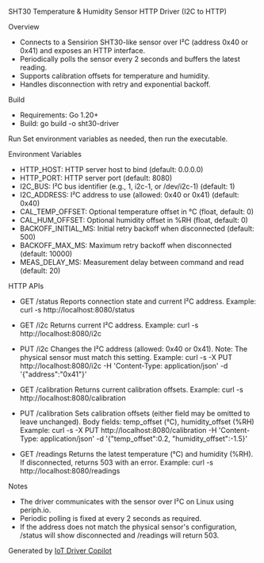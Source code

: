 SHT30 Temperature & Humidity Sensor HTTP Driver (I2C to HTTP)

Overview
- Connects to a Sensirion SHT30-like sensor over I²C (address 0x40 or 0x41) and exposes an HTTP interface.
- Periodically polls the sensor every 2 seconds and buffers the latest reading.
- Supports calibration offsets for temperature and humidity.
- Handles disconnection with retry and exponential backoff.

Build
- Requirements: Go 1.20+
- Build: go build -o sht30-driver

Run
Set environment variables as needed, then run the executable.

Environment Variables
- HTTP_HOST: HTTP server host to bind (default: 0.0.0.0)
- HTTP_PORT: HTTP server port (default: 8080)
- I2C_BUS: I²C bus identifier (e.g., 1, i2c-1, or /dev/i2c-1) (default: 1)
- I2C_ADDRESS: I²C address to use (allowed: 0x40 or 0x41) (default: 0x40)
- CAL_TEMP_OFFSET: Optional temperature offset in °C (float, default: 0)
- CAL_HUM_OFFSET: Optional humidity offset in %RH (float, default: 0)
- BACKOFF_INITIAL_MS: Initial retry backoff when disconnected (default: 500)
- BACKOFF_MAX_MS: Maximum retry backoff when disconnected (default: 10000)
- MEAS_DELAY_MS: Measurement delay between command and read (default: 20)

HTTP APIs
- GET /status
  Reports connection state and current I²C address.
  Example: curl -s http://localhost:8080/status

- GET /i2c
  Returns current I²C address.
  Example: curl -s http://localhost:8080/i2c

- PUT /i2c
  Changes the I²C address (allowed: 0x40 or 0x41). Note: The physical sensor must match this setting.
  Example: curl -s -X PUT http://localhost:8080/i2c -H 'Content-Type: application/json' -d '{"address":"0x41"}'

- GET /calibration
  Returns current calibration offsets.
  Example: curl -s http://localhost:8080/calibration

- PUT /calibration
  Sets calibration offsets (either field may be omitted to leave unchanged).
  Body fields: temp_offset (°C), humidity_offset (%RH)
  Example: curl -s -X PUT http://localhost:8080/calibration -H 'Content-Type: application/json' -d '{"temp_offset":0.2, "humidity_offset":-1.5}'

- GET /readings
  Returns the latest temperature (°C) and humidity (%RH). If disconnected, returns 503 with an error.
  Example: curl -s http://localhost:8080/readings

Notes
- The driver communicates with the sensor over I²C on Linux using periph.io.
- Periodic polling is fixed at every 2 seconds as required.
- If the address does not match the physical sensor's configuration, /status will show disconnected and /readings will return 503.

Generated by [IoT Driver Copilot](https://copilot.test.shifu.dev/)

